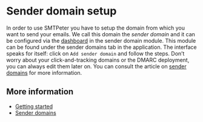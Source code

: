 # Sender domain setup

In order to use SMTPeter you have to setup the domain from which you want
to send your emails. We call this domain the *sender domain* and it can 
be configured via the [dashboard](dashboard) in the sender domain module. 
This module can be found under the sender domains tab in the application. 
The interface speaks for itself: click on `Add sender domain` and follow 
the steps. Don’t worry about your click-and-tracking domains or the DMARC
deployment, you can always edit them later on. You can consult the article 
on [sender domains](./sender-domains) for more information.

## More information

* [Getting started](./introduction)
* [Sender domains](./sender-domains)
